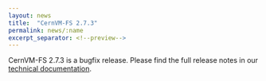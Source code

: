 ```yaml
---
layout: news
title:  "CernVM-FS 2.7.3"
permalink: news/:name
excerpt_separator: <!--preview-->
---
```


CernVM-FS 2.7.3 is a bugfix release. Please find the full release notes in our <a href="https://cvmfs.readthedocs.io/en/2.7/cpt-releasenotes.html">technical documentation</a>.

<!--preview-->
